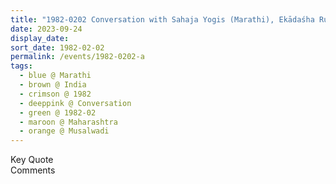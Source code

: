 ```yaml
---
title: "1982-0202 Conversation with Sahaja Yogis (Marathi), Ekādaśha Rudra Swayambhu Shilanyas, Musalawāḍī (10 kms NE of Rāhurī), Maharashtra, India"
date: 2023-09-24
display_date: 
sort_date: 1982-02-02
permalink: /events/1982-0202-a
tags:
  - blue @ Marathi
  - brown @ India
  - crimson @ 1982
  - deeppink @ Conversation
  - green @ 1982-02
  - maroon @ Maharashtra
  - orange @ Musalwadi
---
```


<wave-list>
  <list-title color="green" width="75">Key Quote</list-title>
  <list-item color="BlanchedAlmond"  width="200"></list-item>
  <list-item color="Lavender"></list-item>
  <list-item color="BlanchedAlmond"></list-item>
</wave-list>

<br>

<wave-list>
  <list-title color="green" width="75">Comments</list-title>
  <list-item color="BlanchedAlmond"  width="200"></list-item>
  <list-item color="Lavender"></list-item>
  <list-item color="BlanchedAlmond"></list-item>
</wave-list>